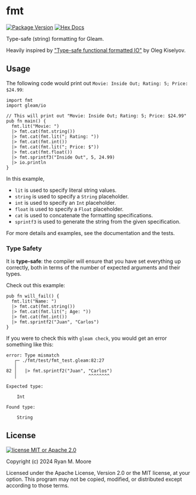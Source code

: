 # fmt

[![Package Version](https://img.shields.io/hexpm/v/fmt)](https://hex.pm/packages/fmt)
[![Hex Docs](https://img.shields.io/badge/hex-docs-ffaff3)](https://hexdocs.pm/fmt/)

Type-safe (string) formatting for Gleam.

Heavily inspired by ["Type-safe functional formatted IO"](https://okmij.org/ftp/typed-formatting/index.html) by Oleg Kiselyov.

## Usage

The following code would print out `Movie: Inside Out; Rating: 5; Price: $24.99`:

```gleam
import fmt
import gleam/io

// This will print out "Movie: Inside Out; Rating: 5; Price: $24.99"
pub fn main() {
  fmt.lit("Movie: ")
  |> fmt.cat(fmt.string())
  |> fmt.cat(fmt.lit("; Rating: "))
  |> fmt.cat(fmt.int())
  |> fmt.cat(fmt.lit("; Price: $"))
  |> fmt.cat(fmt.float())
  |> fmt.sprintf3("Inside Out", 5, 24.99)
  |> io.println
}
```

In this example, 

- `lit` is used to specify literal string values.
- `string` is used to specify a `String` placeholder.
- `int` is used to specify an `Int` placeholder.
- `float` is used to specify a `Float` placeholder.
- `cat` is used to concatenate the formatting specifications.
- `sprintf3` is used to generate the string from the given specification.

For more details and examples, see the documentation and the tests.

### Type Safety

It is **type-safe**: the compiler will ensure that you have set everything up correctly, both in terms of the number of expected arguments and their types.

Check out this example:

```gleam
pub fn will_fail() {
  fmt.lit("Name: ")
  |> fmt.cat(fmt.string())
  |> fmt.cat(fmt.lit("; Age: "))
  |> fmt.cat(fmt.int())
  |> fmt.sprintf2("Juan", "Carlos")
}
```

If you were to check this with `gleam check`, you would get an error something like this:

```
error: Type mismatch
   ┌─ ./fmt/test/fmt_test.gleam:82:27
   │
82 │   |> fmt.sprintf2("Juan", "Carlos")
   │                           ^^^^^^^^

Expected type:

    Int

Found type:

    String
```

## License

[![license MIT or Apache
2.0](https://img.shields.io/badge/license-MIT%20or%20Apache%202.0-blue)](https://github.com/mooreryan/gleam_qcheck)

Copyright (c) 2024 Ryan M. Moore

Licensed under the Apache License, Version 2.0 or the MIT license, at your option. This program may not be copied, modified, or distributed except according to those terms.

